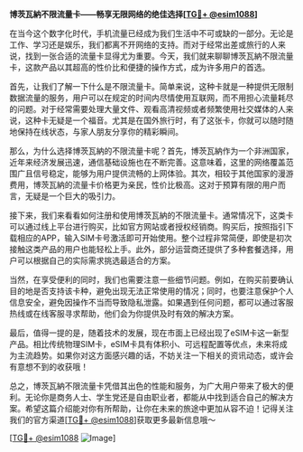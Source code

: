 **博茨瓦納不限流量卡——畅享无限网络的绝佳选择[[TG💪+ @esim1088](https://t.me/s/esim1088)]**

在当今这个数字化时代，手机流量已经成为我们生活中不可或缺的一部分。无论是工作、学习还是娱乐，我们都离不开网络的支持。而对于经常出差或旅行的人来说，找到一张合适的流量卡显得尤为重要。今天，我们就来聊聊博茨瓦納不限流量卡，这款产品以其超高的性价比和便捷的操作方式，成为许多用户的首选。

首先，让我们了解一下什么是不限流量卡。简单来说，这种卡就是一种提供无限制数据流量的服务，用户可以在规定的时间内尽情使用互联网，而不用担心流量耗尽的问题。对于经常需要处理大量文件、观看高清视频或者频繁使用社交媒体的人来说，这种卡无疑是一个福音。尤其是在国外旅行时，有了这张卡，你就可以随时随地保持在线状态，与家人朋友分享你的精彩瞬间。

那么，为什么选择博茨瓦納的不限流量卡呢？首先，博茨瓦納作为一个非洲国家，近年来经济发展迅速，通信基础设施也在不断完善。这意味着，这里的网络覆盖范围广且信号稳定，能够为用户提供流畅的上网体验。其次，相较于其他国家的漫游费用，博茨瓦納的流量卡价格更为亲民，性价比极高。这对于预算有限的用户而言，无疑是一个巨大的吸引力。

接下来，我们来看看如何注册和使用博茨瓦納的不限流量卡。通常情况下，这类卡可以通过线上平台进行购买，比如官方网站或者授权经销商。购买后，按照指引下载相应的APP，输入SIM卡号激活即可开始使用。整个过程非常简便，即使是初次接触这类产品的用户也能轻松上手。此外，部分运营商还提供了多种套餐选择，用户可以根据自己的实际需求挑选最适合的方案。

当然，在享受便利的同时，我们也需要注意一些细节问题。例如，在购买前要确认目的地是否支持该卡种，避免出现无法正常使用的情况；同时，也要注意保护个人信息安全，避免因操作不当而导致隐私泄露。如果遇到任何问题，都可以通过客服热线或在线客服寻求帮助，他们会为你提供及时有效的解决方案。

最后，值得一提的是，随着技术的发展，现在市面上已经出现了eSIM卡这一新型产品。相比传统物理SIM卡，eSIM卡具有体积小、可远程配置等优点，未来将成为主流趋势。如果你对这方面感兴趣的话，不妨关注一下相关的资讯动态，或许会有意想不到的收获哦！

总之，博茨瓦納不限流量卡凭借其出色的性能和服务，为广大用户带来了极大的便利。无论你是商务人士、学生党还是自由职业者，都能从中找到适合自己的解决方案。希望这篇介绍能对你有所帮助，让你在未来的旅途中更加从容不迫！记得关注我们的官方渠道[[TG💪+ @esim1088](https://t.me/s/esim1088)]获取更多最新信息哦～ 

[[TG💪+ @esim1088](https://t.me/s/esim1088) ![Image](https://i.postimg.cc/4NQfJmqS/Snipaste-2025-05-13-00-14-12.png)]
